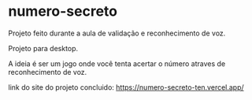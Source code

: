 # numero-secreto
Projeto feito durante a aula de validação e reconhecimento de voz.

Projeto para desktop.

A ideia é ser um jogo onde você tenta acertar o número atraves de reconhecimento de voz.

link do site do projeto concluido:
https://numero-secreto-ten.vercel.app/
